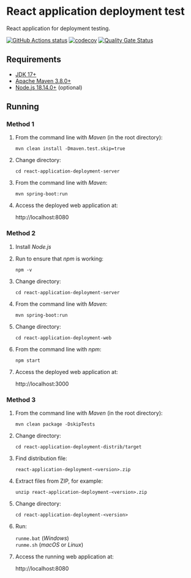 # React application deployment test
React application for deployment testing.

<a href="https://github.com/dbelob/react-application-deployment/actions"><img alt="GitHub Actions status" src="https://github.com/dbelob/react-application-deployment/workflows/Build/badge.svg"></a>
[![codecov](https://codecov.io/gh/dbelob/react-application-deployment/branch/main/graph/badge.svg)](https://codecov.io/gh/dbelob/react-application-deployment)
[![Quality Gate Status](https://sonarcloud.io/api/project_badges/measure?project=dbelob_react-application-deployment&metric=alert_status)](https://sonarcloud.io/dashboard?id=dbelob_react-application-deployment)

## Requirements

* [JDK 17+](http://www.oracle.com/technetwork/java/javase/downloads/index.html)
* [Apache Maven 3.8.0+](https://maven.apache.org/download.cgi)
* [Node.js 18.14.0+](https://nodejs.org) (optional)

## Running

### Method 1

1. From the command line with *Maven* (in the root directory):

    `mvn clean install -Dmaven.test.skip=true`

1. Change directory:

    `cd react-application-deployment-server`

1. From the command line with *Maven*:

    `mvn spring-boot:run`

1. Access the deployed web application at:

    http://localhost:8080

### Method 2

1. Install *Node.js*

1. Run to ensure that *npm* is working:

    `npm -v`

1. Change directory:

    `cd react-application-deployment-server`

1. From the command line with *Maven*:

    `mvn spring-boot:run`

1. Change directory:

    `cd react-application-deployment-web`

1. From the command line with *npm*:

    `npm start`

1. Access the deployed web application at:

    http://localhost:3000

### Method 3

1. From the command line with *Maven* (in the root directory):

    `mvn clean package -DskipTests`

1. Change directory:

    `cd react-application-deployment-distrib/target`

1. Find distribution file:

    `react-application-deployment-<version>.zip`

1. Extract files from ZIP, for example:

    `unzip react-application-deployment-<version>.zip`

1. Change directory:

    `cd react-application-deployment-<version>`

1. Run:

    `runme.bat` (*Windows*)  
    `runme.sh` (*macOS* or *Linux*)

1. Access the running web application at:

    http://localhost:8080

